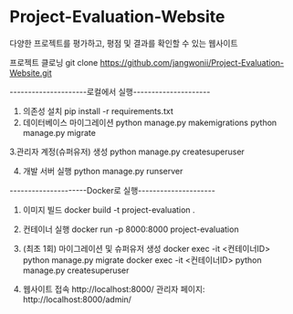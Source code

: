 # Project-Evaluation-Website
다양한 프로젝트를 평가하고, 평점 및 결과를 확인할 수 있는 웹사이트

프로젝트 클로닝
git clone https://github.com/jangwonii/Project-Evaluation-Website.git

---------------------로컬에서 실행---------------------
1. 의존성 설치
   pip install -r requirements.txt
2. 데이터베이스 마이그레이션
   python manage.py makemigrations
   python manage.py migrate

3.관리자 계정(슈퍼유저) 생성
   python manage.py createsuperuser

4. 개발 서버 실행
   python manage.py runserver


---------------------Docker로 실행---------------------
1. 이미지 빌드
   docker build -t project-evaluation .
   
2. 컨테이너 실행
   docker run -p 8000:8000 project-evaluation
   
3. (최초 1회) 마이그레이션 및 슈퍼유저 생성
   docker exec -it <컨테이너ID> python manage.py migrate
   docker exec -it <컨테이너ID> python manage.py createsuperuser
   
4. 웹사이트 접속
   http://localhost:8000/
   관리자 페이지: http://localhost:8000/admin/
